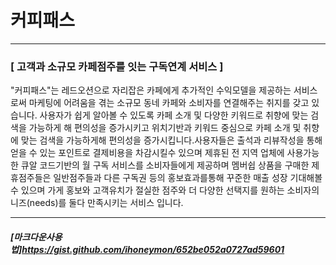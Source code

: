 # 커피패스
***
### [ 고객과 소규모 카페점주를 잇는 구독연계 서비스 ]
"커피패스"는 레드오션으로 자리잡은 카페에게 추가적인 수익모델을 제공하는 서비스로써 마케팅에 어려움을 겪는 소규모 동네 카페와 소비자를 연결해주는 취지를 갖고 있습니다.
사용자가 쉽게 알아볼 수 있도록 카페 소개 및 다양한 키워드로 취향에 맞는 검색을 가능하게 해 편의성을 증가시키고 위치기반과 키워드 중심으로 카페 소개 및 취향에 맞는 검색을 가능하게해 편의성을 증가시킵니다.사용자들은 출석과 리뷰작성을 통해 얻을 수 있는 포인트로 결제비용을 차감시킬수 있으며 제휴된 전 지역 업체에 사용가능한 큐알 코드기반의 월 구독 서비스를 소비자들에게 제공하며 멤버쉽 상품을 구매한 제휴점주들은 일반점주들과 다른 구독권 등의 홍보효과를통해 꾸준한 매출 성장 기대해볼수 있으며 가게 홍보와 고객유치가 절실한 점주와 더 다양한   선택지를 원하는 소비자의 니즈(needs)를 둘다 만족시키는 서비스 입니다.
***

##### [마크다운사용법]https://gist.github.com/ihoneymon/652be052a0727ad59601
